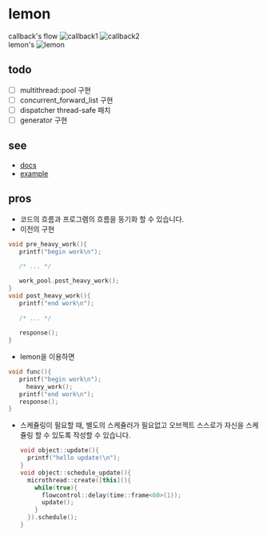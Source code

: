 lemon
====

callback's flow
![callback1](imgs/callback1.png)
![callback2](imgs/callback2.png)<br>
lemon's
![lemon](imgs/lemon_flow.png)

todo
----
* [ ] multithread::pool 구현
* [ ] concurrent_forward_list 구현
* [ ] dispatcher thread-safe 패치
* [ ] generator 구현

see
----
  * [docs](doc/)
  * [example](example/)

pros
----
* 코드의 흐름과 프로그램의 흐름을 동기화 할 수 있습니다.
 * 이전의 구현
 ```C++
 void pre_heavy_work(){
    printf("begin work\n");
   
    /* ... */

    work_pool.post_heavy_work();
 }
 void post_heavy_work(){
    printf("end work\n");
   
    /* ... */
   
    response();
 }
 ```
 * lemon을 이용하면
 
 ```C++
 void func(){
    printf("begin work\n");
      heavy_work();
    printf("end work\n");
    response();
 }
 ```
* 스케쥴링이 필요할 때, 별도의 스케쥴러가 필요없고 오브젝트 스스로가 자신을 스케쥴링 할 수 있도록 작성할 수 있습니다.

  ```C++
  void object::update(){
    printf("hello update!\n");
  }
  void object::schedule_update(){
    microthread::create([this](){
      while(true){
        flowcontrol::delay(time::frame<60>(1));
        update();
      }
    }).schedule();
  }
  ```
